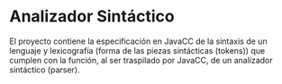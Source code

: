 # Analizador Sintáctico

El proyecto contiene la especificación en JavaCC de la sintaxis de un lenguaje y lexicografía (forma de las piezas sintácticas (tokens)) que cumplen con la función, al ser traspilado por JavaCC, de un analizador sintáctico (parser).
